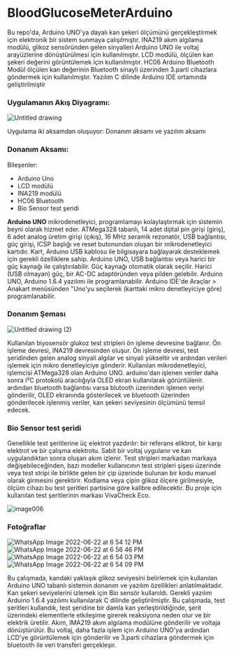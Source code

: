 # BloodGlucoseMeterArduino

Bu repo'da, Arduino UNO'ya dayalı kan şekeri ölçümünü gerçekleştirmek için elektronik bir sistem sunmaya çalışılmıştır.
INA219 akım algılama modülü, glikoz sensöründen gelen sinyalleri Arduino UNO ile voltaj arayüzlerine dönüştürülmesi için kullanılmıştır. LCD modülü, ölçülen kan şekeri değerini görüntülemek için kullanılmıştır. HC06 Arduino Bluetooth Modül ölçülen kan değerinin Bluetooth sinayli üzerinden 3.parti cihazlara göndermek için kullanılmıştır. Yazılım C dilinde Arduino IDE ortamında geliştirilmiştir

### Uygulamanın Akış Diyagramı: 
![Untitled drawing](https://user-images.githubusercontent.com/41211376/175011900-f55f9e96-1b8e-44f2-9bc1-6eed7e99fd9b.png)


Uygulama iki aksamdan oluşuyor:
Donanım aksamı ve yazılım aksamı  

### Donanım Aksamı:
Bileşenler:
- Arduino Uno
- LCD modülü
- INA219 modülü
- HC06 Bluetooth 
- Bio Sensor test şeridi

**Arduino UNO** mikrodenetleyici, programlamayı kolaylaştırmak için sistemin beyni olarak hizmet eder. ATMega328 tabanlı, 14 adet dijital pin girişi (giriş), 6 adet analog üretim girişi (çıkış), 16 MHz seramik rezonatör, USB bağlantısı, güç girişi, ICSP başlığı ve reset butonundan oluşan bir mikrodenetleyici kartıdır.
Kart, Arduino USB kablosu ile bilgisayara bağlayarak desteklemek için gerekli özelliklere sahip. Arduino UNO, USB bağlantısı veya harici bir güç kaynağı ile çalıştırılabilir. Güç kaynağı otomatik olarak seçilir. Harici (USB olmayan) güç, bir AC-DC adaptöründen veya pilden gelebilir. Arduino UNO, Arduino 1.6.4 yazılımı ile programlanabilir. Arduino IDE'de  Araçlar > Anakart menüsünden "Uno'yu seçilerek (karttaki mikro denetleyiciye göre) programlanabilir.  

### Donanım Şeması
![Untitled drawing (2)](https://user-images.githubusercontent.com/41211376/175015715-7bc64d9a-6a95-4348-8462-f441816da9de.png)

Kullanılan biyosensör glukoz test stripleri ön işleme devresine bağlanır. Ön işleme devresi, INA219 devresinden oluşur. Ön işleme devresi, test şeridinden gelen analog sinyali algılar ve sinyali yükseltir ve ardından verileri işlemek için mikro denetleyiciye gönderir. Kullanılan mikrodenetleyici, işlemcisi ATMega328 olan Arduino UNO. arduino'dan işlenen veriler daha sonra I²C protokolü aracılığıyla OLED ekran kullanılarak görüntülenir. ardından bluetooth bağlantısı varsa blutooth üzerinden işlenen veriyi gönderilir, OLED ekranında gösterilecek ve bluetooth üzerinden gönderilecek işlenmiş veriler, kan şekeri seviyesinin ölçümünü temsil edecek.


### Bio Sensor test şeridi
Genellikle test şeritlerine üç elektrot yazdırılır: bir referans eliktrot, bir karşı elektrot ve bir çalışma elektrotu. Sabit bir voltaj uygulanır ve kan uygulandıktan sonra oluşan akım izlenir. Test stripleri markadan markaya değişebileceğinden, bazı modeller kullanıcının test stripleri şişesi üzerinde veya test stripi ile birlikte gelen bir çip üzerinde bulunan bir kodu manuel olarak girmesini gerektirir. Kodlama veya çipin glikoz ölçere girilmesiyle, ölçüm cihazı bu test şeritleri partisine göre kalibre edilecektir. Bu proje için kullanılan test şeritlerinin markası VivaCheck Eco.

![image006](https://user-images.githubusercontent.com/41211376/175030897-5314c4b9-b081-4f4a-9f2e-a0e426c91fe7.png)



### Fotoğraflar

![WhatsApp Image 2022-06-22 at 6 54 12 PM](https://user-images.githubusercontent.com/41211376/175083692-8aee25e3-bf76-4a53-b067-7d5307dad5c8.jpeg)
![WhatsApp Image 2022-06-22 at 6 56 46 PM](https://user-images.githubusercontent.com/41211376/175083706-b98bcbba-e1c2-40a1-8ad4-dac70074e86c.jpeg)
![WhatsApp Image 2022-06-22 at 6 54 03 PM](https://user-images.githubusercontent.com/41211376/175083716-7f7da5f0-e0cc-4e1f-a8a1-4ee78ca8bd31.jpeg)
![WhatsApp Image 2022-06-22 at 6 54 09 PM](https://user-images.githubusercontent.com/41211376/175083719-5f0593aa-628b-43a9-acc0-a24dcf0fe771.jpeg)



Bu çalışmada, kandaki yaklaşık glikoz seviyesini belirlemek için kullanılan Arduino UNO tabanlı sistemin donanım ve yazılım özellikleri anlatılmaktadır. Kan şekeri seviyelerini izlemek için Bio sensör kullanıldı. Gerekli yazılım Arduino 1.6.4 yazılımı kullanılarak C dilinde geliştirilmiştir. Bu çalışmada, test şeritleri kullandık, test şeridine bir damla kan yerleştirildiğinde, şerit üzerindeki elementlerle etkileşime girerek reaksiyona neden olur ve bir elektrik üretilir. Akım, IMA219 akım algılama modülüne gönderilir ve voltaja dönüştürülür. Bu voltaj, daha fazla işlem için Arduino UNO'ya ardından LCD'ye görüntülemek için gönderilir ve 3.parti cihazlara göndermek için bluetooth ile veri transferi gerçekleşir. 
